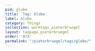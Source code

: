 ```yaml
---
pid: globe
title: 'Tag: Globe'
label: Globe
category: Things
collection: worktags_pieterbruegel
layout: tagpage_pieterbruegel
order: '073'
permalink: "/pieterbruegel/tags/globe/"
---
```

